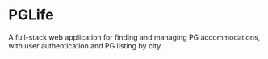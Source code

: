 # PGLife
A full-stack web application for finding and managing PG accommodations, with user authentication and PG listing by city.
